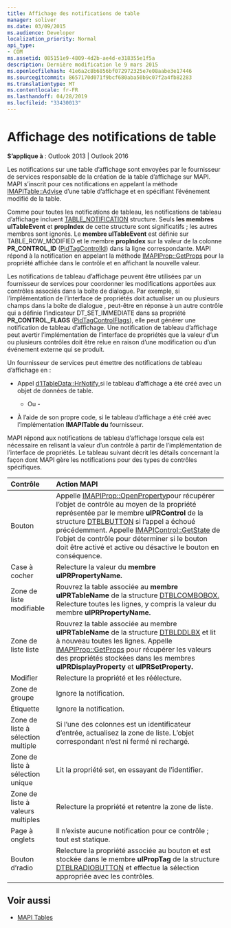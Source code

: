 ```yaml
---
title: Affichage des notifications de table
manager: soliver
ms.date: 03/09/2015
ms.audience: Developer
localization_priority: Normal
api_type:
- COM
ms.assetid: 085151e9-4809-4d2b-ae4d-e318355e1f5a
description: Dernière modification le 9 mars 2015
ms.openlocfilehash: 41e6a2c8b6856bf072972325e7e08aabe3e17446
ms.sourcegitcommit: 8657170d071f9bcf680aba50b9c07f2a4fb82283
ms.translationtype: MT
ms.contentlocale: fr-FR
ms.lasthandoff: 04/28/2019
ms.locfileid: "33430013"
---
```

# <a name="about-display-table-notifications"></a>Affichage des notifications de table

**S’applique à** : Outlook 2013 | Outlook 2016 
  
Les notifications sur une table d’affichage sont envoyées par le fournisseur de services responsable de la création de la table d’affichage sur MAPI. MAPI s’inscrit pour ces notifications en appelant la méthode [IMAPITable::Advise](imapitable-advise.md) d’une table d’affichage et en spécifiant l’événement modifié de la table. 
  
Comme pour toutes les notifications de tableau, les notifications de tableau d’affichage incluent [TABLE_NOTIFICATION](table_notification.md) structure. Seuls **les membres ulTableEvent** et **propIndex** de cette structure sont significatifs ; les autres membres sont ignorés. Le **membre ulTableEvent** est définie sur TABLE_ROW_MODIFIED et le membre **propIndex** sur la valeur de la colonne **PR_CONTROL_ID** ([PidTagControlId](pidtagcontrolid-canonical-property.md)) dans la ligne correspondante. MAPI répond à la notification en appelant la méthode [IMAPIProp::GetProps](imapiprop-getprops.md) pour la propriété affichée dans le contrôle et en affichant la nouvelle valeur. 
  
Les notifications de tableau d’affichage peuvent être utilisées par un fournisseur de services pour coordonner les modifications apportées aux contrôles associés dans la boîte de dialogue. Par exemple, si l’implémentation de l’interface de propriétés doit actualiser un ou plusieurs champs dans la boîte de dialogue , peut-être en réponse à un autre contrôle qui a définie l’indicateur DT_SET_IMMEDIATE dans sa propriété **PR_CONTROL_FLAGS** ([PidTagControlFlags](pidtagcontrolflags-canonical-property.md)), elle peut générer une notification de tableau d’affichage. Une notification de tableau d’affichage peut avertir l’implémentation de l’interface de propriétés que la valeur d’un ou plusieurs contrôles doit être relue en raison d’une modification ou d’un événement externe qui se produit. 
  
Un fournisseur de services peut émettre des notifications de tableau d’affichage en :
  
- Appel [d’ITableData::HrNotify,](itabledata-hrnotify.md)si le tableau d’affichage a été créé avec un objet de données de table.
    
    - Ou -
    
- À l’aide de son propre code, si le tableau d’affichage a été créé avec l’implémentation **IMAPITable du** fournisseur. 
    
MAPI répond aux notifications de tableau d’affichage lorsque cela est nécessaire en relisant la valeur d’un contrôle à partir de l’implémentation de l’interface de propriétés. Le tableau suivant décrit les détails concernant la façon dont MAPI gère les notifications pour des types de contrôles spécifiques.
  
|**Contrôle**|**Action MAPI**|
|:-----|:-----|
|Bouton  <br/> |Appelle [IMAPIProp::OpenProperty](imapiprop-openproperty.md)pour récupérer l’objet de contrôle au moyen de la propriété représentée par le membre **ulPRControl** de la structure [DTBLBUTTON](dtblbutton.md) si l’appel a échoué précédemment. Appelle [IMAPIControl::GetState](imapicontrol-getstate.md) de l’objet de contrôle pour déterminer si le bouton doit être activé et active ou désactive le bouton en conséquence.  <br/> |
|Case à cocher  <br/> |Relecture la valeur du **membre ulPRPropertyName.**  <br/> |
|Zone de liste modifiable  <br/> |Rouvrez la table associée au **membre ulPRTableName** de la structure [DTBLCOMBOBOX.](dtblcombobox.md) Relecture toutes les lignes, y compris la valeur du membre **ulPRPropertyName.**  <br/> |
|Zone de liste liste  <br/> |Rouvrez la table associée au membre **ulPRTableName** de la structure [DTBLDDLBX](dtblddlbx.md) et lit à nouveau toutes les lignes. Appelle [IMAPIProp::GetProps](imapiprop-getprops.md) pour récupérer les valeurs des propriétés stockées dans les membres **ulPRDisplayProperty** et **ulPRSetProperty.**  <br/> |
|Modifier  <br/> |Relecture la propriété et les réélecture.  <br/> |
|Zone de groupe  <br/> |Ignore la notification.  <br/> |
|Étiquette  <br/> |Ignore la notification.  <br/> |
|Zone de liste à sélection multiple  <br/> |Si l’une des colonnes est un identificateur d’entrée, actualisez la zone de liste. L’objet correspondant n’est ni fermé ni rechargé.  <br/> |
|Zone de liste à sélection unique  <br/> |Lit la propriété set, en essayant de l’identifier.  <br/> |
|Zone de liste à valeurs multiples  <br/> |Relecture la propriété et retentre la zone de liste.  <br/> |
|Page à onglets  <br/> |Il n’existe aucune notification pour ce contrôle ; tout est statique.  <br/> |
|Bouton d’radio  <br/> |Relecture la propriété associée au bouton et est stockée dans le membre **ulPropTag** de la structure [DTBLRADIOBUTTON](dtblradiobutton.md) et effectue la sélection appropriée avec les contrôles.  <br/> |
   
## <a name="see-also"></a>Voir aussi

- [MAPI Tables](mapi-tables.md)

